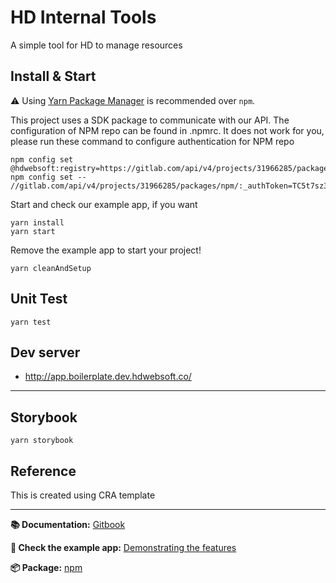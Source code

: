 # HD Internal Tools

A simple tool for HD to manage resources

## Install & Start

⚠️ Using [Yarn Package Manager](https://yarnpkg.com) is recommended over `npm`.

This project uses a SDK package to communicate with our API. The configuration of NPM repo can be found in .npmrc. It does not work for you, please run these command to configure authentication for NPM repo

```shell
npm config set @hdwebsoft:registry=https://gitlab.com/api/v4/projects/31966285/packages/npm/
npm config set -- //gitlab.com/api/v4/projects/31966285/packages/npm/:_authToken=TC5t7sz3rpyZLxieCE5u
```

Start and check our example app, if you want

```shell
yarn install
yarn start
```

Remove the example app to start your project!

```shell
yarn cleanAndSetup
```

## Unit Test

```shell
yarn test
```

## Dev server

- http://app.boilerplate.dev.hdwebsoft.co/

---

## Storybook

```shell
yarn storybook
```

## Reference

This is created using CRA template

---

**📚 Documentation:** [Gitbook](https://cansahin.gitbook.io/react-boilerplate-cra-template/)

**🎨 Check the example app:** [Demonstrating the features](https://react-boilerplate.github.io/react-boilerplate-cra-template/)

**📦 Package:** [npm](https://www.npmjs.com/package/cra-template-rb)
